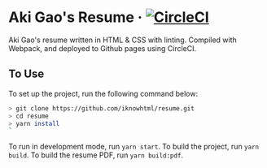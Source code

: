 # Aki Gao's Resume &middot; [![CircleCI](https://circleci.com/gh/iknowhtml/resume/tree/master.svg?style=shield)](https://circleci.com/gh/iknowhtml/resume/tree/master) 
Aki Gao's resume written in HTML & CSS with linting. Compiled with Webpack, and deployed to Github pages using CircleCI.

## To Use
To set up the project, run the following command below:
```bash
> git clone https://github.com/iknowhtml/resume.git
> cd resume
> yarn install
`
```
To run in development mode, run `yarn start`.
To build the project, run `yarn build`.
To build the resume PDF, run `yarn build:pdf`.